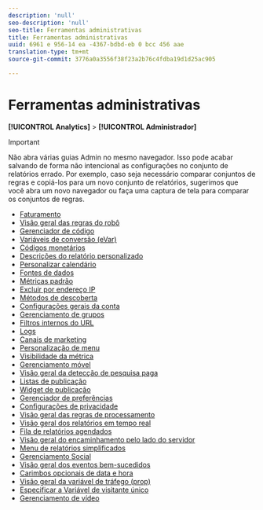 ```yaml
---
description: 'null'
seo-description: 'null'
seo-title: Ferramentas administrativas
title: Ferramentas administrativas
uuid: 6961 e 956-14 ea -4367-bdbd-eb 0 bcc 456 aae
translation-type: tm+mt
source-git-commit: 3776a0a3556f38f23a2b76c4fdba19d1d25ac905

---
```



# Ferramentas administrativas

**[!UICONTROL Analytics]** &gt; **[!UICONTROL Administrador]**

>[!IMPORTANT]
>
>Não abra várias guias Admin no mesmo navegador. Isso pode acabar salvando de forma não intencional as configurações no conjunto de relatórios errado. Por exemplo, caso seja necessário comparar conjuntos de regras e copiá-los para um novo conjunto de relatórios, sugerimos que você abra um novo navegador ou faça uma captura de tela para comparar os conjuntos de regras.

+ [Faturamento](billing-admin.md)
+ [Visão geral das regras do robô](bot-rules/bot-rules.md)
+ [Gerenciador de código](code-manager-admin.md)
+ [Variáveis de conversão (eVar)](conversion-var-admin/conversion-var-admin.md)
+ [Códigos monetários](currency.md)
+ [Descrições do relatório personalizado](custom-desc-admin.md)
+ [Personalizar calendário](custom-calendar.md)
+ [Fontes de dados](data-sources.md)
+ [Métricas padrão](default-metrics.md)
+ [Excluir por endereço IP](exclude-ip.md)
+ [Métodos de descoberta](finding-methods.md)
+ [Configurações gerais da conta](general-acct-settings-admin.md)
+ [Gerenciamento de grupos](group.md)
+ [Filtros internos do URL](internal-url-filter-admin.md)
+ [Logs](logs.md)
+ [Canais de marketing](marketing-channels-admin.md)
+ [Personalização de menu](customize-menus.md)
+ [Visibilidade da métrica](metric-visibility.md)
+ [Gerenciamento móvel](mobile-management.md)
+ [Visão geral da detecção de pesquisa paga](paid-search-detection/paid-search-detection.md)
+ [Listas de publicação](publishing-list.md)
+ [Widget de publicação](publishing-widgets-admin.md)
+ [Gerenciador de preferências](preferences-manager.md)
+ [Configurações de privacidade](privacy-settings.md)
+ [Visão geral das regras de processamento](c-processing-rules/processing-rules.md)
+ [Visão geral dos relatórios em tempo real](realtime/realtime.md)
+ [Fila de relatórios agendados](scheduled-reports-admin.md)
+ [Visão geral do encaminhamento pelo lado do servidor](c-server-side-forwarding/ssf.md)
+ [Menu de relatórios simplificados](t-simplified-menu.md)
+ [Gerenciamento Social](social-management.md)
+ [Visão geral dos eventos bem-sucedidos](c-success-events/success-event.md)
+ [Carimbos opcionais de data e hora](timestamp-optional.md)
+ [Visão geral da variável de tráfego (prop)](c-traffic-variables/traffic-var.md)
+ [Especificar a Variável de visitante único](unique-visitor-variable-admin/t-unique-visitor-variable.md)
+ [Gerenciamento de vídeo](video-management.md)
